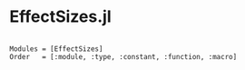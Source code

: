 # EffectSizes.jl

```@index
```

```@autodocs
Modules = [EffectSizes]
Order   = [:module, :type, :constant, :function, :macro]
```
